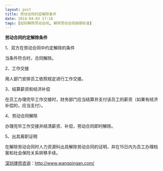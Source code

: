 ```yaml
---
layout: post
title: 劳动合同约定解除条件
date: 2014-04-03 17:18
tags: [如何解除劳动合同, 解除劳动合同赔偿标准]
---
```

<strong>劳动合同约定解除条件</strong>

1、双方在劳动合同中约定解除的条件

当条件符合时，合同解除。

2、工作交接

用人部门安排员工依照规定进行工作交接。

3、结算薪资和经济补偿

在员工办理完毕工作交接时，财务部门应当结算并支付该员工的薪资（如果有经济补偿的，应当支付）。

4、劳动合同解除

办理完毕工作交接并结清薪资、补偿，劳动合同即时解除。

5、出具离职证明

在解除劳动合同时人力资源科出具解除劳动合同的证明，并在15日内为员工办理档案和社会保险关系转移手续。

<a href="http://www.wangpingan.com/">深圳律师咨询</a>：<a href="http://www.wangpingan.com/">http://www.wangpingan.com/</a>

